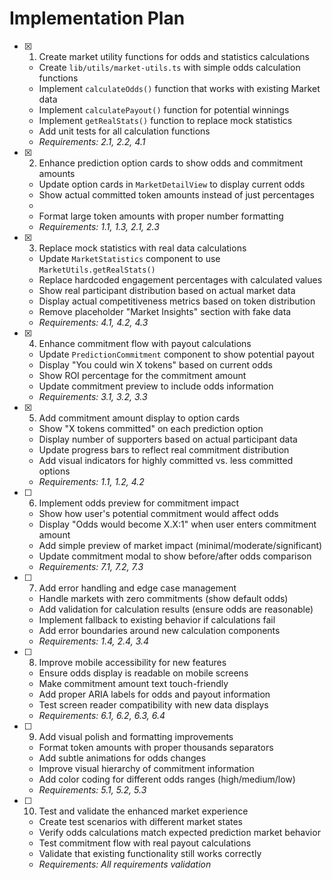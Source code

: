 # Implementation Plan

- [x] 1. Create market utility functions for odds and statistics calculations
  - Create `lib/utils/market-utils.ts` with simple odds calculation functions
  - Implement `calculateOdds()` function that works with existing Market data
  - Implement `calculatePayout()` function for potential winnings
  - Implement `getRealStats()` function to replace mock statistics
  - Add unit tests for all calculation functions
  - _Requirements: 2.1, 2.2, 4.1_

- [x] 2. Enhance prediction option cards to show odds and commitment amounts
  - Update option cards in `MarketDetailView` to display current odds
  - Show actual committed token amounts instead of just percentages
  - 
  - Format large token amounts with proper number formatting
  - _Requirements: 1.1, 1.3, 2.1, 2.3_

- [x] 3. Replace mock statistics with real data calculations
  - Update `MarketStatistics` component to use `MarketUtils.getRealStats()`
  - Replace hardcoded engagement percentages with calculated values
  - Show real participant distribution based on actual market data
  - Display actual competitiveness metrics based on token distribution
  - Remove placeholder "Market Insights" section with fake data
  - _Requirements: 4.1, 4.2, 4.3_

- [x] 4. Enhance commitment flow with payout calculations
  - Update `PredictionCommitment` component to show potential payout
  - Display "You could win X tokens" based on current odds
  - Show ROI percentage for the commitment amount
  - Update commitment preview to include odds information
  - _Requirements: 3.1, 3.2, 3.3_

- [x] 5. Add commitment amount display to option cards
  - Show "X tokens committed" on each prediction option
  - Display number of supporters based on actual participant data
  - Update progress bars to reflect real commitment distribution
  - Add visual indicators for highly committed vs. less committed options
  - _Requirements: 1.1, 1.2, 4.2_

- [ ] 6. Implement odds preview for commitment impact
  - Show how user's potential commitment would affect odds
  - Display "Odds would become X.X:1" when user enters commitment amount
  - Add simple preview of market impact (minimal/moderate/significant)
  - Update commitment modal to show before/after odds comparison
  - _Requirements: 7.1, 7.2, 7.3_

- [ ] 7. Add error handling and edge case management
  - Handle markets with zero commitments (show default odds)
  - Add validation for calculation results (ensure odds are reasonable)
  - Implement fallback to existing behavior if calculations fail
  - Add error boundaries around new calculation components
  - _Requirements: 1.4, 2.4, 3.4_

- [ ] 8. Improve mobile accessibility for new features
  - Ensure odds display is readable on mobile screens
  - Make commitment amount text touch-friendly
  - Add proper ARIA labels for odds and payout information
  - Test screen reader compatibility with new data displays
  - _Requirements: 6.1, 6.2, 6.3, 6.4_

- [ ] 9. Add visual polish and formatting improvements
  - Format token amounts with proper thousands separators
  - Add subtle animations for odds changes
  - Improve visual hierarchy of commitment information
  - Add color coding for different odds ranges (high/medium/low)
  - _Requirements: 5.1, 5.2, 5.3_

- [ ] 10. Test and validate the enhanced market experience
  - Create test scenarios with different market states
  - Verify odds calculations match expected prediction market behavior
  - Test commitment flow with real payout calculations
  - Validate that existing functionality still works correctly
  - _Requirements: All requirements validation_
